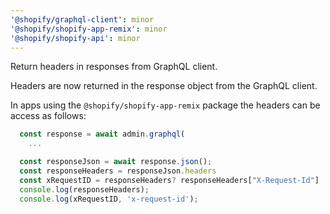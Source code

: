 ```yaml
---
'@shopify/graphql-client': minor
'@shopify/shopify-app-remix': minor
'@shopify/shopify-api': minor
---
```


Return headers in responses from GraphQL client.

Headers are now returned in the response object from the GraphQL client.

In apps using the `@shopify/shopify-app-remix` package the headers can be access as follows:
```ts
  const response = await admin.graphql(
    ...

  const responseJson = await response.json();
  const responseHeaders = responseJson.headers
  const xRequestID = responseHeaders? responseHeaders["X-Request-Id"] : '';
  console.log(responseHeaders);
  console.log(xRequestID, 'x-request-id');
```
